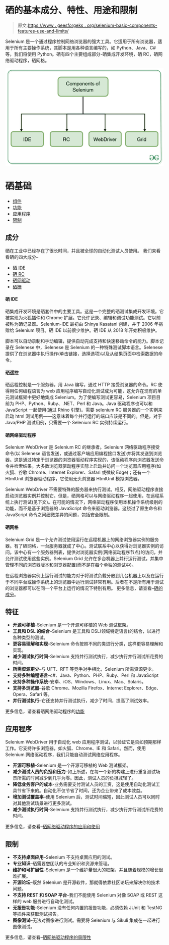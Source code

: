 # 硒的基本成分、特性、用途和限制

> 原文:[https://www . geesforgeks . org/selenium-basic-components-features-use-and-limits/](https://www.geeksforgeeks.org/selenium-basics-components-features-uses-and-limitations/)

Selenium 是一个通过程序控制网络浏览器的强大工具。它适用于所有浏览器，适用于所有主要操作系统，其脚本是用各种语言编写的，如 Python、Java、C#等，我们将使用 Python。硒有四个主要组成部分-硒集成开发环境，硒 RC，硒网络驱动程序，硒网格。

![Components-of-Selenium](img/513e4f44e723563e92f8ee929d61b270.png)

# 硒基础

*   [组件](#components)
*   [功能](#features)
*   [应用程序](#applications)
*   [限制](#limitations)

## 成分

硒在工业中已经存在了很长时间，并且被全球的自动化测试人员使用。
我们来看看硒的四大成分–

*   [硒 IDE](#IDE)
*   [硒 RC](#RC)
*   [硒网驱动](#web-driver)
*   [硒栅](#GRID)

#### 硒 IDE

硒集成开发环境是硒套件中的主要工具。这是一个完整的硒测试集成开发环境。它被实现为火狐插件和 Chrome 扩展。它允许记录、编辑和调试功能测试。它以前被称为硒记录器。Selenium-IDE 最初由 Shinya Kasatani 创建，并于 2006 年捐赠给 Selenium 项目。硒 IDE 以前很少维护。硒 IDE 从 2018 年开始积极维护。

脚本可以自动录制和手动编辑，提供自动完成支持和快速移动命令的能力。脚本记录在 Selenese 中，Selenese 是 Selenium 的一种特殊测试脚本语言。Selenese 提供了在浏览器中执行操作(单击链接，选择选项)以及从结果页面中检索数据的命令。

#### 硒遥控

硒远程控制是一个服务器，用 Java 编写，通过 HTTP 接受浏览器的命令。RC 使得用任何编程语言为 web 应用程序编写自动化测试成为可能，这允许在现有的单元测试框架中更好地集成 Selenium。为了使编写测试更容易，Selenium 项目目前为 PHP、Python、Ruby、.NET、Perl 和 Java。Java 驱动程序也可以和 JavaScript 一起使用(通过 Rhino 引擎)。需要 selenium RC 服务器的一个实例来启动 html 测试用例——这意味着每个并行运行的端口应该是不同的。但是，对于 Java/PHP 测试用例，只需要一个 Selenium RC 实例持续运行。

#### 硒网络驱动程序

Selenium WebDriver 是 Selenium RC 的继承者。Selenium 网络驱动程序接受命令(以 Selenese 语言发送，或通过客户端应用编程接口发送)并将其发送到浏览器。这是通过特定于浏览器的浏览器驱动程序实现的，该驱动程序向浏览器发送命令并检索结果。大多数浏览器驱动程序实际上启动并访问一个浏览器应用程序(如火狐、谷歌 Chrome、Internet Explorer、Safari 或微软 Edge)；还有一个 HtmlUnit 浏览器驱动程序，它使用无头浏览器 HtmlUnit 模拟浏览器。

Selenium WebDriver 不需要特殊的服务器来执行测试。相反，网络驱动程序直接启动浏览器实例并控制它。但是，硒网格可以与网络驱动程序一起使用，在远程系统上执行测试(见下文)。在可能的情况下，网络驱动程序使用本机操作系统级别的功能，而不是基于浏览器的 JavaScript 命令来驱动浏览器。这绕过了原生命令和 JavaScript 命令之间细微差异的问题，包括安全限制。

#### 硒网格

Selenium Grid 是一个允许测试使用运行在远程机器上的网络浏览器实例的服务器。有了硒网格，一台服务器就成了中心。测试联系中心以获得对浏览器实例的访问。该中心有一个服务器列表，提供对浏览器实例(网络驱动程序节点)的访问，并允许测试使用这些实例。Selenium Grid 允许在多台机器上并行运行测试，并集中管理不同的浏览器版本和浏览器配置(而不是在每个单独的测试中)。

在远程浏览器实例上运行测试的能力对于将测试负载分散到几台机器上以及在运行于不同平台或操作系统上的浏览器中运行测试非常有用。后者在不是所有用于测试的浏览器都可以在同一个平台上运行的情况下特别有用。
更多信息，请查看–[硒的成分](https://www.geeksforgeeks.org/components-of-selenium/)。

## 特征

*   **开源可移植**–Selenium 是一个开源可移植的 Web 测试框架。
*   **工具和 DSL 的结合**–Selenium 是工具和 DSL(领域特定语言)的结合，以进行各种类型的测试。
*   **更容易理解和实现**–Selenium 命令按照不同的类进行分类，这样更容易理解和实现。
*   **减少测试执行时间**–Selenium 支持并行测试执行，减少执行并行测试所花费的时间。
*   **所需资源更少**–与 UFT、RFT 等竞争对手相比，Selenium 所需资源更少。
*   **支持多种编程语言**–c#、Java、Python、PHP、Ruby、Perl 和 JavaScript
*   **支持多种操作系统**–安卓、iOS、Windows、Linux、Mac、Solaris。
*   **支持多浏览器**–谷歌 Chrome、Mozilla Firefox、Internet Explorer、Edge、Opera、Safari 等。
*   **并行测试执行**–它还支持并行测试执行，减少了时间，提高了测试效率。

更多信息，请查看硒网络驱动程序的[功能](https://www.geeksforgeeks.org/features-of-selenium-webdriver/)

## 应用程序

Selenium WebDriver 用于自动化 web 应用程序测试，以验证它是否如预期那样工作。它支持许多浏览器，如火狐、Chrome、IE 和 Safari。然而，使用 Selenium 网络驱动程序，我们只能自动测试网络应用程序。

*   **开源可移植**–Selenium 是一个开源可移植的 Web 测试框架。
*   **减少测试人员的负担和压力**–如上所述，在每一个新的构建上进行重复测试场景所需的时间减少到几乎为零。因此，测试人员的负担减轻了。
*   **降低业务客户的成本**-业务需要支付测试人员的工资，这是使用自动化测试工具节省下来的。自动化不仅节省了时间，还为企业带来了成本效益。
*   **增加测试覆盖率**–使用 Selenium 后，测试时间缩短，因此测试人员可以同时对其他测试场景进行更多测试。
*   **减少测试执行时间**–Selenium 支持并行测试执行，减少执行并行测试所花费的时间。

更多信息，请查看–[硒网络驱动程序的应用和使用](https://www.geeksforgeeks.org/applications-and-uses-of-selenium-webdriver/)

## 限制

*   **不支持桌面应用**–Selenium 不支持桌面应用的测试。
*   **专业知识**–硒需要您团队的专业知识和资源来管理。
*   **维护和可扩展性**–Selenium 是一个维护量很大的框架，并且随着规模的增长很难扩展。
*   **开源论坛**–既然 Selenium 是开源软件，那就得依靠社区论坛来解决你的技术问题。
*   **不支持 REST 和 SOAP 平台**–我们不能使用 Selenium 对像 SOAP 或 REST 这样的 web 服务进行自动化测试。
*   **无报告功能**–Selenium 没有任何内置的报告功能，必须依赖 JUnit 和 TestNG 等插件来获取测试报告。
*   **图像测试**–无法对图像进行测试。需要将 Selenium 与 Sikuli 集成在一起进行图像测试。

更多信息，请查看–[硒网络驱动程序的局限性](https://www.geeksforgeeks.org/limitations-of-selenium-webdriver/)